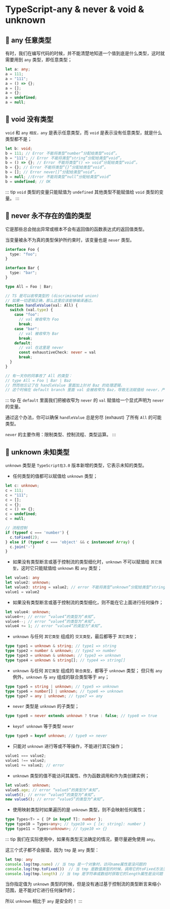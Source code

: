 # TypeScript-any & never & void & unknown

## 📄 any 任意类型
有时，我们在编写代码的时候，并不能清楚地知道一个值到底是什么类型，这时就需要用到 `any` 类型，即任意类型；
``` ts
let a: any;
a = 111;
a = "111";
a = () => {};
a = [];
a = {};
a = undefined;
a = null;
```

## 📄 void 没有类型
`void` 和 `any` `相反，any` 是表示任意类型，而 `void` 是表示没有任意类型，就是什么类型都不是；
``` ts
let b: void;
b = 111; // Error 不能将类型“number”分配给类型“void”。
b = "111"; // Error 不能将类型“string”分配给类型“void”。
b = () => {}; // Error 不能将类型“() => void”分配给类型“void”。
b = {}; // Error 不能将类型“{}”分配给类型“void”。
b = []; // Error never[]”分配给类型“void”。
b = null; //Error 不能将类型“null”分配给类型“void”
b = undefined; // OK
```

::: tip
`void` 类型的变量只能赋值为 `undefined` 其他类型不能赋值给 `void` 类型的变量。
:::

## 📄 never 永不存在的值的类型
它是那些总会抛出异常或根本不会有返回值的函数表达式的返回值类型。

当变量被永不为真的类型保护所约束时，该变量也是 `never` 类型。

``` ts
interface Foo {
  type: "foo";
}

interface Bar {
  type: "bar";
}

type All = Foo | Bar;

// TS 是可以收窄类型的 (discriminated union)
// 如果一切逻辑正确，那么这里应该能够编译通过。
function handleValue(val: All) {
  switch (val.type) {
    case "foo":
      // val 被收窄为 Foo
      break;
    case "bar":
      // val 被收窄为 Bar
      break;  
    default:
      // val 在这里是 never
      const exhaustiveCheck: never = val
      break;
  }
}

// 有一天你的同事改了 All 的类型：
// type All = Foo | Bar | Baz
// 然而他忘记了在 handleValue 里面加上针对 Baz 的处理逻辑，
// 这个时候在 default branch 里面 val 会被收窄为 Baz，导致无法赋值给 never，产生一个编译错误。
```

::: tip
在 `default` 里面我们把被收窄为 `never` 的 `val` 赋值给一个显式声明为 `never` 的变量。

通过这个办法，你可以确保 `handleValue` 总是穷尽 (exhaust) 了所有 `All` 的可能类型。

`never` 的主要作用：限制类型、控制流程、类型运算。
:::


## 📄 unknown 未知类型
`unknown` 类型是 `TypeScript在3.0` 版本新增的类型，它表示未知的类型。

- 任何类型的值都可以赋值给 `unknown` 类型；
``` ts
let c: unknown;
c = 111;
c = "111";
c = [];
c = {};
c = () => {};
c = undefined;
c = null;

// 流程控制
if (typeof c === 'number') {
  c.toFixed(2);
} else if (typeof c === 'object' && c instanceof Array) {
  c.join('-')
}
```
- 如果没有类型断言或基于控制流的类型细化时，`unknown` 不可以赋值给 `其它类型`，这时它只能赋值给 `unknown` 和 `any` 类型；
``` ts
let value1: any
let value2: unknown;
let value3: string = value2; // error 不能将类型“unknown”分配给类型“string”
value1 = value2
```

- 如果没有类型断言或基于控制流的类型细化，则不能在它上面进行任何操作；
``` ts
let value4: unknown;
value4++; // error “value4”的类型为“未知”。
value4--; // error “value4”的类型为“未知”。
value4 += 1; // error “value4”的类型为“未知”。
```

- `unknown` 与任何 `其它类型` 组成的 `交叉类型`，最后都等于 `其它类型`；
``` ts
type type1 = unknown & string; // type1 => string
type type2 = number & unknown; // type2 => number
type type3 = unknown & unknown; // type3 => unknown
type type4 = unknown & string[]; // type4 => string[]
```

- `unknown` 与任何 `其它类型` 组成的 `联合类型`，都等于 `unknown` 类型；
但只有 `any` 例外，`unknown` 与 `any` 组成的联合类型等于 `any`；
``` ts
type type5 = string | unknown; // type5 => unknown
type type6 = number[] | unknown; // type6 => unknown
type type7 = any | unknown; // type7 => any
```

- `never` 类型是 `unknown` 的子类型；
``` ts
type type8 = never extends unknown ? true : false; // type8 => true
```

- `keyof unknown` 等于类型 `never`
``` ts
type type9 = keyof unknown; // type9 => never
```

- 只能对 `unknown` 进行等或不等操作，不能进行其它操作；
``` ts
value1 === value2;
value1 !== value2;
value1 += value2; // error
```

- `unknown` 类型的值不能访问其属性、作为函数调用和作为类创建实例；
``` ts
let value5: unknown;
value5.age; // error “value5”的类型为“未知”。
value5(); // error “value5”的类型为“未知”。
new value5(); // error “value5”的类型为“未知”。
```

- 使用映射类型时如果遍历的是 `unknown` 类型，则不会映射任何属性；
``` ts
type Types<T> = { [P in keyof T]: number };
type type10 = Types<any>; // type10 => { [x: string]: number }
type type11 = Types<unknown>; // type10 => {}
```

::: tip
我们在实际使用中，如果有类型无法确定的情况，要尽量避免使用 `any`。

这三个式子都不会报错，因为 `tmp` 是 `any` 类型：
``` ts
let tmp: any
console.log(tmp.name) // 当 tmp 是一个对象时，访问name属性是没问题的
console.log(tmp.toFixed())  // 当 tmp 是数值类型的时候，调用它的toFixed方法没问题
console.log(tmp.length) // 当 tmp 是字符串或数组时获取它的length属性是没问题
```
当你指定值为 `unknown` 类型的时候，但是没有通过基于控制流的类型断言来缩小范围，是不能对它进行任何操作的；

所以 `unknown` 相比于 `any` 是安全的！
:::